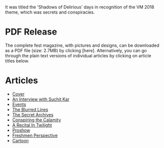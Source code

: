 <!-- TITLE: Verba Maximus 2018 Magazine-->
<!-- SUBTITLE: Titled 'Shadows of Delirious Days', the VM'18 Fest Magazine was released on February 3rd, 2018. -->

It was titled the 'Shadows of Delirious' days in recognition of the VM 2018 theme, which was secrets and conspiracies. 
# PDF Release
The complete fest magazine, with pictures and designs, can be downloaded as a PDF file (size: 2.7MB) by clicking [here]. Alternatively, you can go through the plain text versions of individual articles by clicking on article titles below.
# Articles
- [Cover](/news/fests/vm-18/cover) 
- [An Interview with Suchit Kar](/news/fests/vm-18/interviewwithsuchit)
- [Events](/news/fests/vm-18/events)
- [The Blurred Lines](/news/fests/vm-18/blurredlines)
- [The Secret Archives](/news/fests/vm-18/secretarchives)
- [Conspiring the Calamity](/news/fests/vm-18/conspiringthecalamity)
- [A Recital In Twilight](/news/fests/vm-18/recitalintwilight)
- [Proshow](/news/fests/vm-18/proshow)
- [Freshmen Perspective](/news/fests/vm-18/freshmenpersp)
- [Cartoon](/news/fests/vm-18/cartoon)